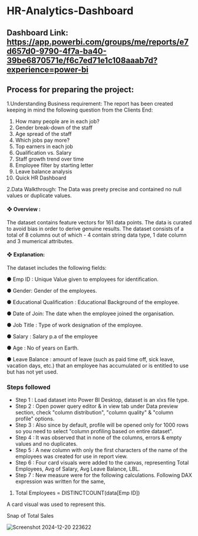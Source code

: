 # HR-Analytics-Dashboard

## Dashboard Link: https://app.powerbi.com/groups/me/reports/e7d657d0-9790-4f7a-ba40-39be6870571e/f6c7ed71e1c108aaab7d?experience=power-bi

## Process for preparing the project:

1.Understanding Business requirement: The report has been created keeping in mind the following question from the Clients End:

1) How many people are in each job?
2) Gender break-down of the staff
3) Age spread of the staff
4) Which jobs pay more?
5) Top earners in each job
6) Qualification vs. Salary
7) Staff growth trend over time
8) Employee filter by starting letter
9) Leave balance analysis
10) Quick HR Dashboard

2.Data Walkthrough: The Data was preety precise and contained no null values or duplicate values.

#### ❖	Overview : 
The dataset contains feature vectors for 161 data points. The data is curated to avoid bias in order to derive genuine results. The dataset consists of a total of 8 columns out of which - 4 contain string data type, 1 date column and 3 mumerical attributes.

#### ❖	Explanation: 
The dataset includes the following fields:

●	Emp ID : Unique Value given to employees for identification.

●	Gender: Gender of the employees.

● Educational Qualification : Educational Background of the employee.

●	Date of Join: The date when the employee joined the organisation.

●	Job Title : Type of work designation of the employee.

●	Salary : Salary p.a of the employee

●	Age : No of years on Earth.

●	Leave Balance : amount of leave (such as paid time off, sick leave, vacation days, etc.) that an employee has accumulated or is entitled to use but has not yet used.

### Steps followed 

- Step 1 : Load dataset into Power BI Desktop, dataset is an xlxs file type.
- Step 2 : Open power query editor & in view tab under Data preview section, check "column distribution", "column quality" & "column profile" options.
- Step 3 : Also since by default, profile will be opened only for 1000 rows so you need to select "column profiling based on entire dataset".
- Step 4 : It was observed that in none of the columns, errors & empty values and no duplicates.
- Step 5 : A new column with only the first characters of the name of the employees was created for use in report view.
- Step 6 : Four card visuals were added to the canvas, representing Total Employees, Avg of Salary, Avg Leave Balance, LBL.
- Step 7 : New measure were for the following calculations.
  Following DAX expression was written for the same,
  
 1. Total Employees = DISTINCTCOUNT(data[Emp ID])
    
   A card visual was used to represent this.
   
   Snap of Total Sales

  ![Screenshot 2024-12-20 223622](https://github.com/user-attachments/assets/15e325d7-b131-45a1-8b43-7a5fc0f89a03)

